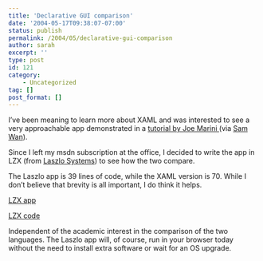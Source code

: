 ```yaml
---
title: 'Declarative GUI comparison'
date: '2004-05-17T09:38:07-07:00'
status: publish
permalink: /2004/05/declarative-gui-comparison
author: sarah
excerpt: ''
type: post
id: 121
category:
    - Uncategorized
tag: []
post_format: []
---
```

I’ve been meaning to learn more about XAML and was interested to see a very approachable app demonstrated in a [tutorial by Joe Marini ](http://www.joemarini.com/tutorials/tutorialpages/amazonwishwatch.php)(via [Sam Wan](http://www.samuelwan.com/information/archives/000203.html)).

Since I left my msdn subscription at the office, I decided to write the app in LZX (from [Laszlo Systems](http://www.laszlosystems.com/)) to see how the two compare.

The Laszlo app is 39 lines of code, while the XAML version is 70. While I don’t believe that brevity is all important, I do think it helps.

[LZX app](http://www.mylaszlo.com/lps-2.1/metasarah/wishwatch/wishwatch.lzx?lzt=html)

[LZX code](http://www.mylaszlo.com/lps-2.1/lz-utils/viewer/viewer.jsp?file=/metasarah/wishwatch/wishwatch.lzx)

Independent of the academic interest in the comparison of the two languages. The Laszlo app will, of course, run in your browser today without the need to install extra software or wait for an OS upgrade.